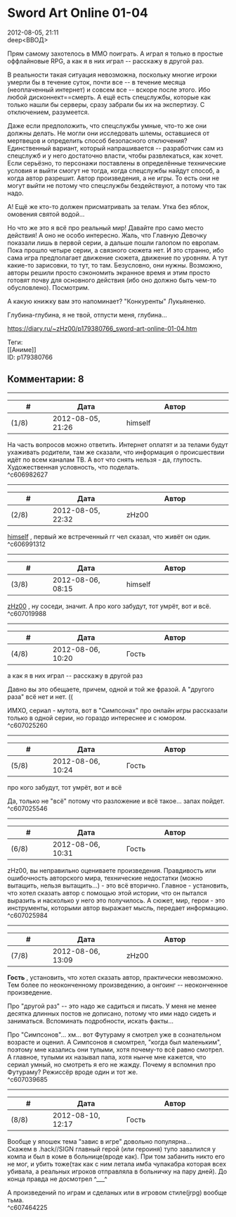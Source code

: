 Sword Art Online 01-04
======================

  
2012-08-05, 21:11  
 deep<ВВОД>   
   
 Прям самому захотелось в MMO поиграть. А играл я только в простые оффлайновые RPG, а как я в них играл -- расскажу в другой раз.   
   
 В реальности такая ситуация невозможна, поскольку многие игроки умерли бы в течение суток, почти все -- в течение месяца (неоплаченный интернет) и совсем все -- вскоре после этого. Ибо любой дисконнект==смерть. А ещё есть спецслужбы, которые как только нашли бы серверы, сразу забрали бы их на экспертизу. С отключением, разумеется.   
   
 Даже если предположить, что спецслужбы умные, что-то же они должны делать. Не могли они исследовать шлемы, оставшиеся от мертвецов и определить способ безопасного отключения? Единственный вариант, который напрашивается -- разработчик сам из спецслужб и у него достаточно власти, чтобы развлекаться, как хочет. Если серьёзно, то персонажи поставлены в определённые технические условия и выйти смогут не тогда, когда спецслужбы найдут способ, а когда автор разрешит. Автор произведения, а не игры. То есть они не могут выйти не потому что спецслужбы бездействуют, а потому что так надо.   
   
 А! Ещё же кто-то должен присматривать за телам. Утка без яблок, омовения святой водой...   
   
 Но что же это я всё про реальный мир! Давайте про само место действия! А оно не особо интересно. Жаль, что Главную Девочку показали лишь в первой серии, а дальше пошли галопом по европам. Пока прошло четыре серии, а связного сюжета нет. И это странно, ибо сама игра предполагает движение сюжета, движение по уровням. А тут какие-то зарисовки, то тут, то там. Безусловно, они нужны. Возможно, авторы решили просто сэкономить экранное время и этим просто готовят почву для основного действия (ибо оно должно быть чем-то обусловлено). Посмотрим.   
   
 А какую книжку вам это напоминает? "Конкуренты" Лукьяненко.   
   
 Глубина-глубина, я не твой, отпусти меня, глубина...   
  
<https://diary.ru/~zHz00/p179380766_sword-art-online-01-04.htm>  
  
Теги:  
[[Аниме]]  
ID: p179380766  


Комментарии: 8
--------------

  


---



|         #         |              Дата              |                     Автор                     |           ID           |
| --- | --- | --- | --- |
| (1/8) | 2012-08-05, 21:26 | himself | c606982627 |

  
 На часть вопросов можно ответить. Интернет оплатят и за телами будут ухаживать родители, там же сказали, что информация о происшествии идёт по всем каналам ТВ. А вот что снять нельзя - да, глупость. Художественная условность, что поделать.   
 ^c606982627

---



|         #         |              Дата              |                     Автор                     |           ID           |
| --- | --- | --- | --- |
| (2/8) | 2012-08-05, 22:32 | zHz00 | c606991312 |

  
  [himself](http://himself.diary.ru "void")  , первый же встреченный гг чел сказал, что живёт он один.   
 ^c606991312

---



|         #         |              Дата              |                     Автор                     |           ID           |
| --- | --- | --- | --- |
| (3/8) | 2012-08-06, 08:15 | himself | c607019988 |

  
  [zHz00](https://zHz00.diary.ru "Untitled")  , ну соседи, значит. А про кого забудут, тот умрёт, вот и всё.   
 ^c607019988

---



|         #         |              Дата              |                     Автор                     |           ID           |
| --- | --- | --- | --- |
| (4/8) | 2012-08-06, 10:20 | Гость | c607025260 |

  
  а как я в них играл -- расскажу в другой раз    
   
 Давно вы это обещаете, причем, одной и той же фразой. А "другого раза" всё нет и нет. ((   
   
 ИМХО, сериал - мутота, вот в "Симпсонах" про онлайн игры рассказали только в одной серии, но гораздо интереснее и с юмором.   
 ^c607025260

---



|         #         |              Дата              |                     Автор                     |           ID           |
| --- | --- | --- | --- |
| (5/8) | 2012-08-06, 10:24 | Гость | c607025546 |

  
  про кого забудут, тот умрёт, вот и всё    
   
 Да, только не "всё" потому что разложение и всё такое... запах пойдет.   
 ^c607025546

---



|         #         |              Дата              |                     Автор                     |           ID           |
| --- | --- | --- | --- |
| (6/8) | 2012-08-06, 10:31 | Гость | c607025984 |

  
 zHz00, вы неправильно оцениваете произведения. Правдивость или ошибочность авторского мира, технические недостатки (можно вытащить, нельзя вытащить...) - это всё вторично. Главное - установить, что хотел сказать автор с помощью этой истории, что он пытался выразить и насколько у него это получилось. А сюжет, мир, герои - это инструменты, которыми автор выражает мысль, передает информацию.   
 ^c607025984

---



|         #         |              Дата              |                     Автор                     |           ID           |
| --- | --- | --- | --- |
| (7/8) | 2012-08-06, 13:09 | zHz00 | c607039685 |

  
  **Гость**  , установить, что хотел сказать автор, практически невозможно. Тем более по неоконченному произведению, а онгоинг -- неоконченное произведение.   
   
 Про "другой раз" -- это надо же садиться и писать. У меня не менее десятка длинных постов не дописано, потому что ими надо сидеть и заниматься. Вспоминать подробности, искать факты...   
   
 Про "Симпсонов"... хм... вот Футураму я смотрел уже в сознательном возрасте и оценил. А Симпсонов я смомтрел, "когда был маленьким", поэтому мне казались они тупыми, хотя почему-то всё равно смотрел. А главное, тупыми их называл папа, хотя нынче мне кажется, что сериал умный, но смотреть я его не жажду. Почему я вспомнил про Футураму? Режиссёр вроде один и тот же.   
 ^c607039685

---



|         #         |              Дата              |                     Автор                     |           ID           |
| --- | --- | --- | --- |
| (8/8) | 2012-08-10, 12:17 | Гость | c607464225 |

  
 Вообще у япошек тема "завис в игре" довольно популярна...   
 Скажем в .hack//SIGN главный герой (или героиня) тупо завалился у компа и был в коме в больнице(вроде как). При том забанить никто его не мог, и убить тоже(так как с ним летала имба чупакабра которая всех убивала, а реальных игроков отправляла в больничку на пару дней). До конца правда не досмотрел ^\_\_\_^   
   
 А произведений по играм и сделаных или в игровом стиле(jrpg) вообще тьма.   
 ^c607464225